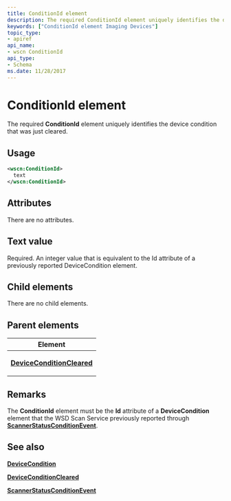 ```yaml
---
title: ConditionId element
description: The required ConditionId element uniquely identifies the device condition that was just cleared.
keywords: ["ConditionId element Imaging Devices"]
topic_type:
- apiref
api_name:
- wscn ConditionId
api_type:
- Schema
ms.date: 11/28/2017
---
```


# ConditionId element


The required **ConditionId** element uniquely identifies the device condition that was just cleared.

## Usage

```xml
<wscn:ConditionId>
  text
</wscn:ConditionId>
```

## Attributes

There are no attributes.

## Text value

Required. An integer value that is equivalent to the Id attribute of a previously reported DeviceCondition element.

## Child elements


There are no child elements.

## Parent elements


<table>
<colgroup>
<col width="100%" />
</colgroup>
<thead>
<tr class="header">
<th>Element</th>
</tr>
</thead>
<tbody>
<tr class="odd">
<td><p><a href="deviceconditioncleared.md" data-raw-source="[&lt;strong&gt;DeviceConditionCleared&lt;/strong&gt;](deviceconditioncleared.md)"><strong>DeviceConditionCleared</strong></a></p></td>
</tr>
</tbody>
</table>

## Remarks

The **ConditionId** element must be the **Id** attribute of a **DeviceCondition** element that the WSD Scan Service previously reported through [**ScannerStatusConditionEvent**](scannerstatusconditionevent.md).

## See also


[**DeviceCondition**](devicecondition.md)

[**DeviceConditionCleared**](deviceconditioncleared.md)

[**ScannerStatusConditionEvent**](scannerstatusconditionevent.md)

 

 






